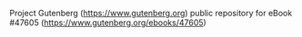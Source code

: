 Project Gutenberg (https://www.gutenberg.org) public repository for
eBook #47605 (https://www.gutenberg.org/ebooks/47605)
